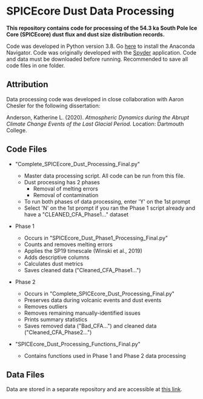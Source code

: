 # SPICEcore Dust Data Processing
**This repository contains code for processing of the 54.3 ka South Pole Ice Core (SPICEcore) dust flux and dust size distribution records.**

Code was developed in Python version 3.8. Go [here](https://docs.anaconda.com/anaconda/navigator/install/) to install the Anaconda Navigator. Code was originally developed with the [Spyder](https://www.spyder-ide.org/) application. Code and data must be downloaded before running. Recommended to save all code files in one folder.

## Attribution
Data processing code was developed in close collaboration with Aaron Chesler for the following dissertation:

Anderson, Katherine L. (2020). *Atmospheric Dynamics during the Abrupt Climate Change Events of the Last Glacial Period.* Location: Dartmouth College.

## Code Files
- "Complete_SPICEcore_Dust_Processing_Final.py"
  - Master data processing script. All code can be run from this file.
  - Dust processing has 2 phases
    - Removal of melting errors 
    - Removal of contamination
  - To run both phases of data processing, enter 'Y' on the 1st prompt
  - Select 'N' on the 1st prompt if you ran the Phase 1 script already and have a "CLEANED_CFA_Phase1..." dataset
  
- Phase 1
  - Occurs in "SPICEcore_Dust_Phase1_Processing_Final.py"
  - Counts and removes melting errors
  - Applies the SP19 timescale (Winski et al., 2019)
  - Adds descriptive columns
  - Calculates dust metrics
  - Saves cleaned data ("Cleaned_CFA_Phase1...")
  
- Phase 2
  - Occurs in "Complete_SPICEcore_Dust_Processing_Final.py"
  - Preserves data during volcanic events and dust events
  - Removes outliers
  - Removes remaining manually-identified issues
  - Prints summary statistics
  - Saves removed data ("Bad_CFA...") and cleaned data ("Cleaned_CFA_Phase2...")

- "SPICEcore_Dust_Processing_Functions_Final.py"
  - Contains functions used in Phase 1 and Phase 2 data processing
  
## Data Files
Data are stored in a separate repository and are accessible at [this link](https://rcweb.dartmouth.edu/homes/f003qyw/).
